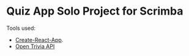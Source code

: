 # Quiz App Solo Project for Scrimba

Tools used:

- [Create-React-App](https://opentdb.com/api_config.php).
- [Open Trivia API](https://opentdb.com/api_config.php)
